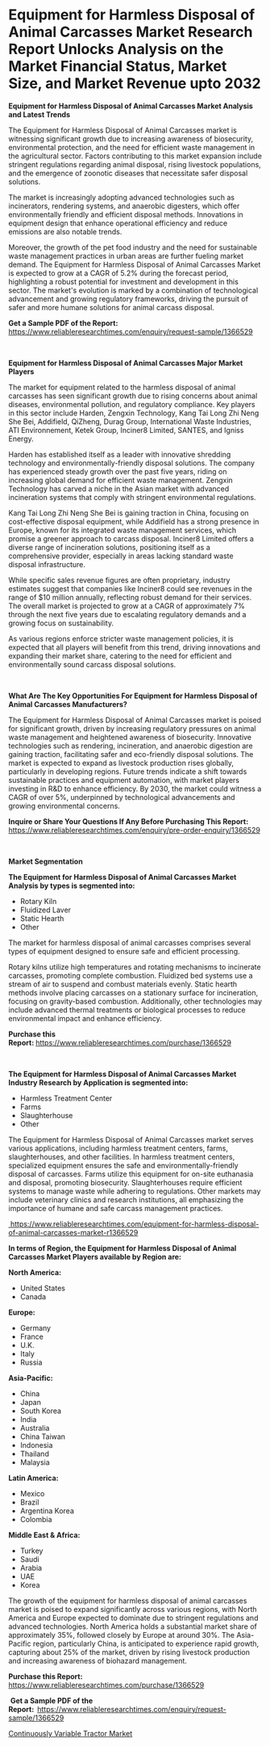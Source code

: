 <p><h1>Equipment for Harmless Disposal of Animal Carcasses Market Research Report Unlocks Analysis on the Market Financial Status, Market Size, and Market Revenue upto 2032</h1></p><p><strong>Equipment for Harmless Disposal of Animal Carcasses Market Analysis and Latest Trends</strong></p>
<p><p>The Equipment for Harmless Disposal of Animal Carcasses market is witnessing significant growth due to increasing awareness of biosecurity, environmental protection, and the need for efficient waste management in the agricultural sector. Factors contributing to this market expansion include stringent regulations regarding animal disposal, rising livestock populations, and the emergence of zoonotic diseases that necessitate safer disposal solutions.</p><p>The market is increasingly adopting advanced technologies such as incinerators, rendering systems, and anaerobic digesters, which offer environmentally friendly and efficient disposal methods. Innovations in equipment design that enhance operational efficiency and reduce emissions are also notable trends. </p><p>Moreover, the growth of the pet food industry and the need for sustainable waste management practices in urban areas are further fueling market demand. The Equipment for Harmless Disposal of Animal Carcasses Market is expected to grow at a CAGR of 5.2% during the forecast period, highlighting a robust potential for investment and development in this sector. The market's evolution is marked by a combination of technological advancement and growing regulatory frameworks, driving the pursuit of safer and more humane solutions for animal carcass disposal.</p></p>
<p><strong>Get a Sample PDF of the Report:&nbsp;</strong> <a href="https://www.reliableresearchtimes.com/enquiry/request-sample/1366529?utm_campaign=2792&utm_medium=2&utm_source=Github&utm_content=ia&utm_term=22032025&utm_id=equipment-for-harmless-disposal-of-animal-carcasses">https://www.reliableresearchtimes.com/enquiry/request-sample/1366529</a></p>
<p>&nbsp;</p>
<p><strong>Equipment for Harmless Disposal of Animal Carcasses Major Market Players</strong></p>
<p><p>The market for equipment related to the harmless disposal of animal carcasses has seen significant growth due to rising concerns about animal diseases, environmental pollution, and regulatory compliance. Key players in this sector include Harden, Zengxin Technology, Kang Tai Long Zhi Neng She Bei, Addifield, QiZheng, Durag Group, International Waste Industries, ATI Environnement, Ketek Group, Inciner8 Limited, SANTES, and Igniss Energy.</p><p>Harden has established itself as a leader with innovative shredding technology and environmentally-friendly disposal solutions. The company has experienced steady growth over the past five years, riding on increasing global demand for efficient waste management. Zengxin Technology has carved a niche in the Asian market with advanced incineration systems that comply with stringent environmental regulations.</p><p>Kang Tai Long Zhi Neng She Bei is gaining traction in China, focusing on cost-effective disposal equipment, while Addifield has a strong presence in Europe, known for its integrated waste management services, which promise a greener approach to carcass disposal. Inciner8 Limited offers a diverse range of incineration solutions, positioning itself as a comprehensive provider, especially in areas lacking standard waste disposal infrastructure.</p><p>While specific sales revenue figures are often proprietary, industry estimates suggest that companies like Inciner8 could see revenues in the range of $10 million annually, reflecting robust demand for their services. The overall market is projected to grow at a CAGR of approximately 7% through the next five years due to escalating regulatory demands and a growing focus on sustainability.</p><p>As various regions enforce stricter waste management policies, it is expected that all players will benefit from this trend, driving innovations and expanding their market share, catering to the need for efficient and environmentally sound carcass disposal solutions.</p></p>
<p>&nbsp;</p>
<p><strong>What Are The Key Opportunities For Equipment for Harmless Disposal of Animal Carcasses Manufacturers?</strong></p>
<p><p>The Equipment for Harmless Disposal of Animal Carcasses market is poised for significant growth, driven by increasing regulatory pressures on animal waste management and heightened awareness of biosecurity. Innovative technologies such as rendering, incineration, and anaerobic digestion are gaining traction, facilitating safer and eco-friendly disposal solutions. The market is expected to expand as livestock production rises globally, particularly in developing regions. Future trends indicate a shift towards sustainable practices and equipment automation, with market players investing in R&D to enhance efficiency. By 2030, the market could witness a CAGR of over 5%, underpinned by technological advancements and growing environmental concerns.</p></p>
<p><strong>Inquire or Share Your Questions If Any Before Purchasing This Report:</strong> <a href="https://www.reliableresearchtimes.com/enquiry/pre-order-enquiry/1366529?utm_campaign=2792&utm_medium=2&utm_source=Github&utm_content=ia&utm_term=22032025&utm_id=equipment-for-harmless-disposal-of-animal-carcasses">https://www.reliableresearchtimes.com/enquiry/pre-order-enquiry/1366529</a></p>
<p>&nbsp;</p>
<p><strong>Market Segmentation</strong></p>
<p><strong>The Equipment for Harmless Disposal of Animal Carcasses Market Analysis by types is segmented into:</strong></p>
<p><ul><li>Rotary Kiln</li><li>Fluidized Laver</li><li>Static Hearth</li><li>Other</li></ul></p>
<p><p>The market for harmless disposal of animal carcasses comprises several types of equipment designed to ensure safe and efficient processing. </p><p>Rotary kilns utilize high temperatures and rotating mechanisms to incinerate carcasses, promoting complete combustion. Fluidized bed systems use a stream of air to suspend and combust materials evenly. Static hearth methods involve placing carcasses on a stationary surface for incineration, focusing on gravity-based combustion. Additionally, other technologies may include advanced thermal treatments or biological processes to reduce environmental impact and enhance efficiency.</p></p>
<p><strong>Purchase this Report:&nbsp;</strong><a href="https://www.reliableresearchtimes.com/purchase/1366529?utm_campaign=2792&utm_medium=2&utm_source=Github&utm_content=ia&utm_term=22032025&utm_id=equipment-for-harmless-disposal-of-animal-carcasses">https://www.reliableresearchtimes.com/purchase/1366529</a></p>
<p>&nbsp;</p>
<p><strong>The Equipment for Harmless Disposal of Animal Carcasses Market Industry Research by Application is segmented into:</strong></p>
<p><ul><li>Harmless Treatment Center</li><li>Farms</li><li>Slaughterhouse</li><li>Other</li></ul></p>
<p><p>The Equipment for Harmless Disposal of Animal Carcasses market serves various applications, including harmless treatment centers, farms, slaughterhouses, and other facilities. In harmless treatment centers, specialized equipment ensures the safe and environmentally-friendly disposal of carcasses. Farms utilize this equipment for on-site euthanasia and disposal, promoting biosecurity. Slaughterhouses require efficient systems to manage waste while adhering to regulations. Other markets may include veterinary clinics and research institutions, all emphasizing the importance of humane and safe carcass management practices.</p></p>
<p><a href="https://www.reliableresearchtimes.com/equipment-for-harmless-disposal-of-animal-carcasses-market-r1366529?utm_campaign=2792&utm_medium=2&utm_source=Github&utm_content=ia&utm_term=22032025&utm_id=equipment-for-harmless-disposal-of-animal-carcasses">&nbsp;https://www.reliableresearchtimes.com/equipment-for-harmless-disposal-of-animal-carcasses-market-r1366529</a></p>
<p><strong>In terms of Region, the Equipment for Harmless Disposal of Animal Carcasses Market Players available by Region are:</strong></p>
<p>
    <p> <strong> North America: </strong>
        <ul>
            <li>United States</li>
            <li>Canada</li>
        </ul>
        </p> 
    <p> <strong> Europe: </strong>
        <ul>
            <li>Germany</li>
            <li>France</li>
            <li>U.K.</li>
            <li>Italy</li>
            <li>Russia</li>
        </ul>
        </p> 
    <p> <strong> Asia-Pacific: </strong>
        <ul>
            <li>China</li>
            <li>Japan</li>
            <li>South Korea</li>
            <li>India</li>
            <li>Australia</li>
            <li>China Taiwan</li>
            <li>Indonesia</li>
            <li>Thailand</li>
            <li>Malaysia</li>
        </ul>
        </p> 
    <p> <strong> Latin America: </strong>
        <ul>
            <li>Mexico</li>
            <li>Brazil</li>
            <li>Argentina Korea</li>
            <li>Colombia</li>
        </ul>
        </p> 
    <p> <strong> Middle East & Africa: </strong>
        <ul>
            <li>Turkey</li>
            <li>Saudi</li>
            <li>Arabia</li>
            <li>UAE</li>
            <li>Korea</li>
        </ul>
    </p>
    </p>
<p><p>The growth of the equipment for harmless disposal of animal carcasses market is poised to expand significantly across various regions, with North America and Europe expected to dominate due to stringent regulations and advanced technologies. North America holds a substantial market share of approximately 35%, followed closely by Europe at around 30%. The Asia-Pacific region, particularly China, is anticipated to experience rapid growth, capturing about 25% of the market, driven by rising livestock production and increasing awareness of biohazard management.</p></p>
<p><strong>Purchase this Report: </strong><a href="https://www.reliableresearchtimes.com/purchase/1366529?utm_campaign=2792&utm_medium=2&utm_source=Github&utm_content=ia&utm_term=22032025&utm_id=equipment-for-harmless-disposal-of-animal-carcasses">https://www.reliableresearchtimes.com/purchase/1366529</a></p>
<p>&nbsp;<strong>Get a Sample PDF of the Report:&nbsp;&nbsp;</strong><a href="https://www.reliableresearchtimes.com/enquiry/request-sample/1366529?utm_campaign=2792&utm_medium=2&utm_source=Github&utm_content=ia&utm_term=22032025&utm_id=equipment-for-harmless-disposal-of-animal-carcasses">https://www.reliableresearchtimes.com/enquiry/request-sample/1366529</a></p>
<p><strong></strong></p>
<p><p><a href="https://github.com/vilolakoreni/Market-Research-Report-List-1/blob/main/continuously-variable-tractor-market.md?utm_campaign=2792&utm_medium=2&utm_source=Github&utm_content=ia&utm_term=22032025&utm_id=equipment-for-harmless-disposal-of-animal-carcasses">Continuously Variable Tractor Market</a></p></p>